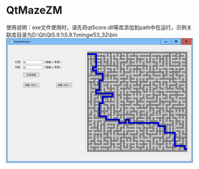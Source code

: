 # QtMazeZM
使用说明：exe文件使用时，请先将qt5core.dll等库添加到path中在运行，示例关联库目录为D:\Qt\Qt5.9.1\5.9.1\mingw53_32\bin
![image](https://github.com/mosquitozm100/QtMazeZM/blob/master/example.png)

